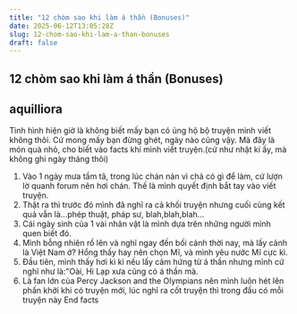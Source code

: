 ```yaml
---
title: "12 chòm sao khi làm á thần (Bonuses)"
date: 2025-06-12T13:05:28Z
slug: 12-chom-sao-khi-lam-a-than-bonuses
draft: false
---
```


## 12 chòm sao khi làm á thần (Bonuses)

## aquilliora

Tình hình hiện giờ là không biết mấy bạn có ủng hộ bộ truyện mình viết không thôi. Cứ mong mấy bạn đừng ghét, ngày nào cũng vậy. 
Mà đây là món quà nhỏ, cho biết vào facts khi mình viết truyện.(cứ như nhật kí ấy, mà không ghi ngày tháng thôi)
1. Vào 1 ngày mưa tầm tã, trong lúc chán nản vì chả có gì để làm, cứ lượn lờ quanh forum nên hơi chán. Thế là mình quyết định bắt tay vào viết truyện.
2. Thật ra thì trước đó mình đã nghĩ ra cả khối truyện nhưng cuối cùng kết quả vẫn là...phép thuật, pháp sư, blah,blah,blah...
3. Cái ngày sinh của 1 vài nhân vật là mình dựa trên những người mình quen biết đó.
4. Mình bỗng nhiên rồ lên và nghĩ ngay đến bối cảnh thời nay, mà lấy cảnh là Việt Nam ớ? Hổng thấy hay nên chọn Mĩ, và mình yêu nước Mĩ cực kì.
5. Đầu tiên, mình thấy hơi kì kì nếu lấy cảm hứng từ á thần nhưng mình cứ nghĩ như là:"Oài, Hi Lạp xưa cũng có á thần mà.
6. Là fan lớn của Percy Jackson and the Olympians nên mình luôn hét lên phấn khởi khi có truyện mới, lúc nghĩ ra cốt truyện thì trong đầu có mỗi truyện này 
End facts